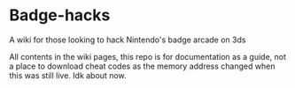 # Badge-hacks
A wiki for those looking to hack Nintendo's badge arcade on 3ds


All contents in the wiki pages, this repo is for documentation as a guide, not a place to download cheat codes as the memory address changed when this was still live. Idk about now. 